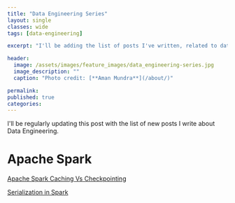 ```yaml
---
title: "Data Engineering Series"
layout: single
classes: wide
tags: [data-engineering]

excerpt: "I'll be adding the list of posts I've written, related to data engineering and pipelining."

header:
  image: /assets/images/feature_images/data_engineering-series.jpg
  image_description: ""
  caption: "Photo credit: [**Aman Mundra**](/about/)"

permalink:
published: true
categories: 
---
```


I'll be regularly updating this post with the list of new posts I write about Data Engineering.

# Apache Spark
[Apache Spark Caching Vs Checkpointing](http://www.lifeisafile.com/Apache-Spark-Caching-Vs-Checkpointing/)

[Serialization in Spark](http://www.lifeisafile.com/Serialization-in-spark/)
